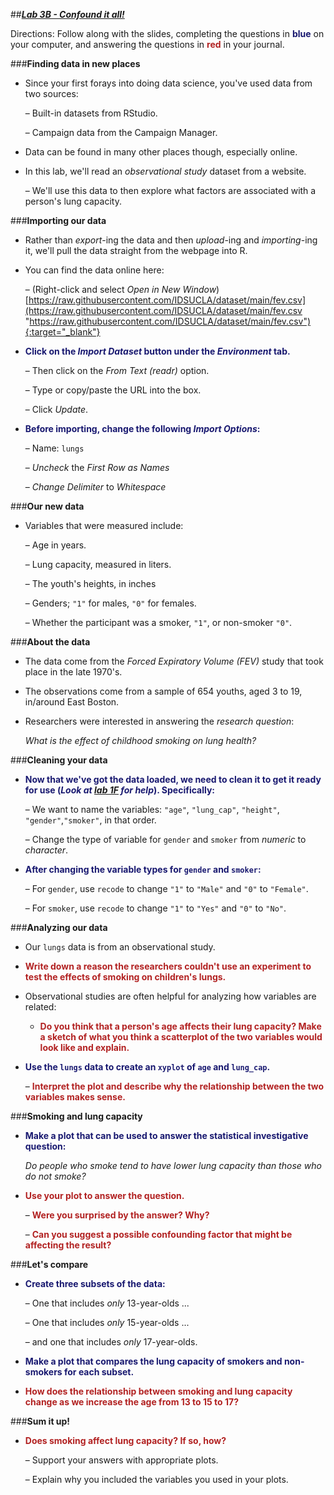 ##***<u>Lab 3B - Confound it all!</u>***

Directions: Follow along with the slides, completing the questions in <span style="color:midnightblue;">**blue**</span> on your computer, and answering the questions in <span style="color:firebrick;">**red**</span> in your journal.

###**Finding data in new places**
* Since your first forays into doing data science, you've used data from two sources:

    – Built-in datasets from RStudio.

    – Campaign data from the Campaign Manager.
    
* Data can be found in many other places though, especially online.

* In this lab, we'll read an *observational study* dataset from a website.

    – We'll use this data to then explore what factors are associated with a person's lung
    capacity.

###**Importing our data**
* Rather than *export*-ing the data and then *upload*-ing and *importing*-ing it, we'll pull the data
straight from the webpage into R.

* You can find the data online here:

    – (Right-click and select *Open in New Window*)<br> 
    [https://raw.githubusercontent.com/IDSUCLA/dataset/main/fev.csv](https://raw.githubusercontent.com/IDSUCLA/dataset/main/fev.csv "https://raw.githubusercontent.com/IDSUCLA/dataset/main/fev.csv"){:target="_blank"}

* <span style="color:midnightblue;">**Click on the *Import Dataset* button under the *Environment* tab.**</span>

    – Then click on the *From Text (readr)* option.

    – Type or copy/paste the URL into the box.
    
    – Click *Update*.

* <span style="color:midnightblue;">**Before importing, change the following *Import Options*:**</span>

    – Name: ```lungs```

    – *Uncheck* the *First Row as Names*

    – *Change Delimiter* to *Whitespace*

###**Our new data**
* Variables that were measured include:

    – Age in years.

    – Lung capacity, measured in liters.

    – The youth's heights, in inches

    – Genders; ```"1"``` for males, ```"0"``` for females.

    – Whether the participant was a smoker, ```"1"```, or non-smoker ```"0"```.

###**About the data**
* The data come from the *Forced Expiratory Volume (FEV)* study that took place in the late
1970's.

* The observations come from a sample of 654 youths, aged 3 to 19, in/around East
    Boston.

* Researchers were interested in answering the *research question*:

    *What is the effect of childhood smoking on lung health?*

###**Cleaning your data**
* <span style="color:midnightblue;">**Now that we've got the data loaded, we need to clean it to get it ready for use (*Look at [lab
1F](../unit1/lab1f.md) for help*). Specifically:**</span>

    – We want to name the variables: ```"age"```, ```"lung_cap"```, ```"height"```,
    ```"gender"```,```"smoker"```, in that order.

    – Change the type of variable for ```gender``` and ```smoker``` from *numeric* to *character*.

* <span style="color:midnightblue;">**After changing the variable types for ```gender``` and ```smoker```:**</span>

    – For ```gender```, use ```recode``` to change ```"1"``` to ```"Male"``` and ```"0"``` to ```"Female"```.

    – For ```smoker```, use ```recode``` to change ```"1"``` to ```"Yes"``` and ```"0"``` to ```"No"```.

###**Analyzing our data**
* Our ```lungs``` data is from an observational study.

* <span style="color:firebrick;">**Write down a reason the researchers couldn't use an experiment to test the effects of
smoking on children's lungs.**</span>

* Observational studies are often helpful for analyzing how variables are related:

    - <span style="color:firebrick;">**Do you think that a person's age affects their lung capacity? Make a sketch of what you think a scatterplot of the two variables would look like and explain.**</span>

* <span style="color:midnightblue;">**Use the ```lungs``` data to create an ```xyplot``` of ```age``` and ```lung_cap```.**</span>

    – <span style="color:firebrick;">**Interpret the plot and describe why the relationship between the two variables
    makes sense.**</span>

###**Smoking and lung capacity**
* <span style="color:midnightblue;">**Make a plot that can be used to answer the statistical investigative question:**</span>

    *Do people who smoke tend to have lower lung capacity than those who do not smoke?*

* <span style="color:firebrick;">**Use your plot to answer the question.**</span>

    – <span style="color:firebrick;">**Were you surprised by the answer? Why?**</span>

    – <span style="color:firebrick;">**Can you suggest a possible confounding factor that might be affecting the
    result?**</span>

###**Let's compare**
* <span style="color:midnightblue;">**Create three subsets of the data:**</span>

    – One that includes *only* 13-year-olds ...

    – One that includes *only* 15-year-olds ...

    – and one that includes *only* 17-year-olds.

* <span style="color:midnightblue;">**Make a plot that compares the lung capacity of smokers and non-smokers for each subset.**</span>

* <span style="color:firebrick;">**How does the relationship between smoking and lung capacity change as we
increase the age from 13 to 15 to 17?**</span>

###**Sum it up!**
* <span style="color:firebrick;">**Does smoking affect lung capacity? If so, how?**</span>

    – Support your answers with appropriate plots.

    – Explain why you included the variables you used in your plots.